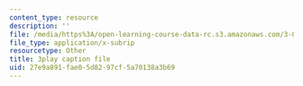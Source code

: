 ```yaml
---
content_type: resource
description: ''
file: /media/https%3A/open-learning-course-data-rc.s3.amazonaws.com/3-091sc-introduction-to-solid-state-chemistry-fall-2010/27e9a891fae05d8297cf5a70138a3b69_LHRZLeQ2aaM.vtt
file_type: application/x-subrip
resourcetype: Other
title: 3play caption file
uid: 27e9a891-fae0-5d82-97cf-5a70138a3b69
---
```

